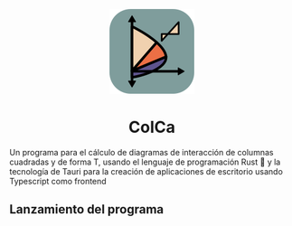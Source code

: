 <div align="center">

![](./src-tauri/icons/Square150x150Logo.png)

# ColCa

</div>
Un programa para el cálculo de diagramas de interacción de columnas cuadradas y de forma
T, usando el lenguaje de programación Rust 🦀 y la tecnología de Tauri para la creación de 
aplicaciones de escritorio usando Typescript como frontend

## Lanzamiento del programa
